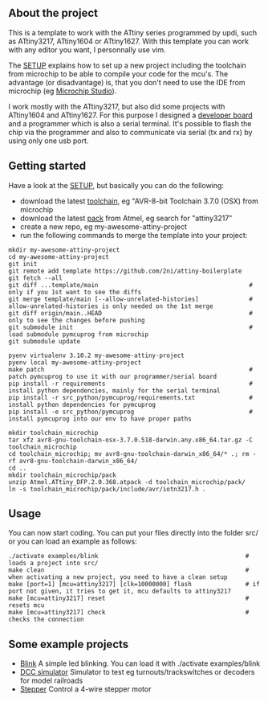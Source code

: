 ## About the project
This is a template to work with the ATtiny series programmed by updi, such as ATtiny3217, ATtiny1604 or ATtiny1627. With this template you can work with any editor you want, I personnally use vim.

The [SETUP](SETUP.md) explains how to set up a new project including the toolchain from microchip to be able to compile your code for the mcu's. The advantage (or disadvantage) is, that you don't need to use the IDE from microchip (eg [Microchip Studio](https://www.microchip.com/en-us/tools-resources/develop/microchip-studio)).

I work mostly with the ATtiny3217, but also did some projects with ATtiny1604 and ATtiny1627. For this purpose I designed a [developer board](https://github.com/2ni/attiny3217-dev-board) and a programmer which is also a serial terminal. It's possible to flash the chip via the programmer and also to communicate via serial (tx and rx) by using only one usb port.

## Getting started
Have a look at the [SETUP](SETUP.md), but basically you can do the following:
- download the latest [toolchain](https://www.microchip.com/mplab/avr-support/avr-and-arm-toolchains-c-compilers), eg "AVR-8-bit Toolchain 3.7.0 (OSX) from microchip
- download the latest [pack](http://packs.download.atmel.com/) from Atmel, eg search for "attiny3217"
- create a new repo, eg my-awesome-attiny-project
- run the following commands to merge the template into your project:
```
mkdir my-awesome-attiny-project
cd my-awesome-attiny-project
git init
git remote add template https://github.com/2ni/attiny-boilerplate
git fetch --all
git diff ...template/main                                          # only if you 1st want to see the diffs
git merge template/main [--allow-unrelated-histories]              # allow-unrelated-histories is only needed on the 1st merge
git diff origin/main..HEAD                                         # only to see the changes before pushing
git submodule init                                                 # load submodule pymcuprog from microchip
git submodule update

pyenv virtualenv 3.10.2 my-awesome-attiny-project
pyenv local my-awesome-attiny-project
make patch                                                         # patch pymcuprog to use it with our programmer/serial board
pip install -r requirements                                        # install python dependencies, mainly for the serial terminal
pip install -r src_python/pymcuprog/requirements.txt               # install python dependencies for pymcuprog
pip install -e src_python/pymcuprog                                # install pymcuprog into our env to have proper paths

mkdir toolchain_microchip
tar xfz avr8-gnu-toolchain-osx-3.7.0.518-darwin.any.x86_64.tar.gz -C toolchain_microchip
cd toolchain_microchip; mv avr8-gnu-toolchain-darwin_x86_64/* .; rm -rf avr8-gnu-toolchain-darwin_x86_64/
cd ..
mkdir toolchain_microchip/pack
unzip Atmel.ATtiny_DFP.2.0.368.atpack -d toolchain_microchip/pack/
ln -s toolchain_microchip/pack/include/avr/iotn3217.h .
```

## Usage
You can now start coding. You can put your files directly into the folder src/ or you can load an example as follows:
```
./activate examples/blink                                         # loads a project into src/
make clean                                                        # when activating a new project, you need to have a clean setup
make [port=1] [mcu=attiny3217] [clk=10000000] flash               # if port not given, it tries to get it, mcu defaults to attiny3217
make [mcu=attiny3217] reset                                       # resets mcu
make [mcu=attiny3217] check                                       # checks the connection
```

## Some example projects
- [Blink](/examples/blink)
A simple led blinking. You can load it with ./activate examples/blink
- [DCC simulator](/examples/dcc-simulator)
Simulator to test eg turnouts/trackswitches or decoders for model railroads
- [Stepper](/examples/stepper)
Control a 4-wire stepper motor
